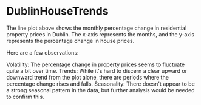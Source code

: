 # DublinHouseTrends

The line plot above shows the monthly percentage change in residential property prices in Dublin. The x-axis represents the months, and the y-axis represents the percentage change in house prices.

Here are a few observations:

Volatility: The percentage change in property prices seems to fluctuate quite a bit over time.
Trends: While it's hard to discern a clear upward or downward trend from the plot alone, there are periods where the percentage change rises and falls.
Seasonality: There doesn't appear to be a strong seasonal pattern in the data, but further analysis would be needed to confirm this.
